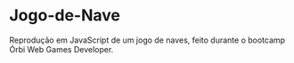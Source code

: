# Jogo-de-Nave
Reprodução em JavaScript de um jogo de naves, feito durante o bootcamp Órbi Web Games Developer.
